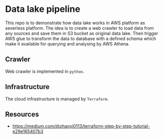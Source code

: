 # Data lake pipeline

This repo is to demonstrate how data lake works in AWS platform as severless platform. The idea is to create a web crawler to load data from any sources and save them in S3 bucket as original data lake. Then trigger AWS glue to transform the data to database with a defined schema which make it available for querying and analysing by AWS Athena.

## Crawler

Web crawler is implemented in `python`.

## Infrastructure

The cloud infrastructure is managed by `Terraform`.

## Resources

- https://medium.com/@zhaoyi0113/terraform-step-by-step-tutorial-e29e165407b3